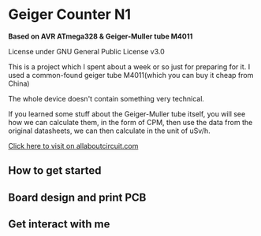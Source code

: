 # Geiger Counter N1
**Based on AVR ATmega328 & Geiger-Muller tube M4011**

License under GNU General Public License v3.0

This is a project which I spent about a week or so just for preparing for it.
I used a common-found geiger tube M4011(which you can buy it cheap from China)

The whole device doesn't contain something very technical.

If you learned some stuff about the Geiger-Muller tube itself,
you will see how we can calculate them, in the form of CPM, then use the data
from the original datasheets, we can then calculate in the unit of uSv/h.

[Click here to visit on allaboutcircuit.com]()

## How to get started

## Board design and print PCB

## Get interact with me